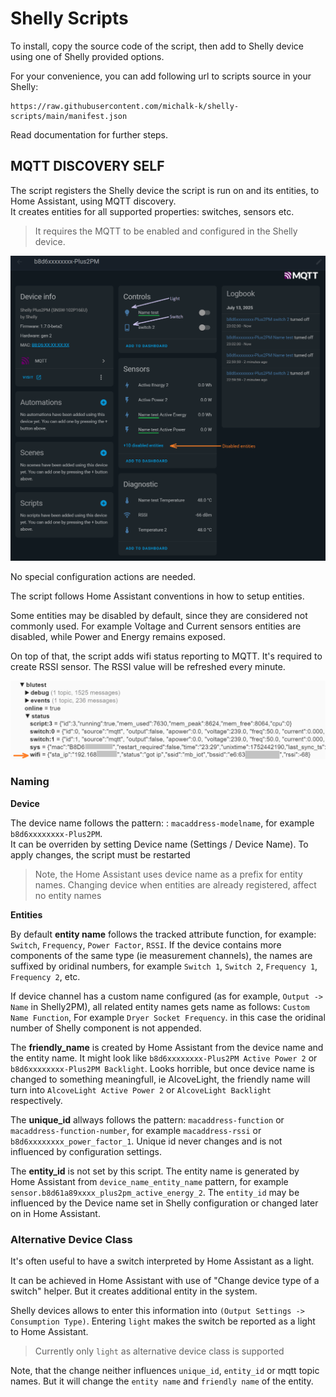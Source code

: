 # Shelly Scripts

To install, copy the source code of the script, then add to Shelly device using one of Shelly provided options.

For your convenience, you can add following url to scripts source in your Shelly: 
```
https://raw.githubusercontent.com/michalk-k/shelly-scripts/main/manifest.json
```

Read documentation for further steps.

## MQTT DISCOVERY SELF

The script registers the Shelly device the script is run on and its entities, to Home Assistant, using MQTT discovery.\
It creates entities for all supported properties: switches, sensors etc.

> It requires the MQTT to be enabled and configured in the Shelly device.

![Device Page](images/device_page_overview.png)

No special configuration actions are needed. 

The script follows Home Assistant conventions in how to setup entities.

Some entities may be disabled by default, since they are considered not commonly used. For example Voltage and Current sensors entities are disabled, while Power and Energy remains exposed.

On top of that, the script adds wifi status reporting to MQTT. It's required to create RSSI sensor. The RSSI value will be refreshed every minute.

![WIFI added to MQTT](images/mqtt_wifi.png)



### Naming

**Device**

The device name follows the pattern: : `macaddress-modelname`, for example `b8d6xxxxxxxx-Plus2PM`.\
It can be overriden by setting Device name (Settings / Device Name). To apply changes, the script must be restarted

> Note, the Home Assistant uses device name as a prefix for entity names. Changing device when entities are already registered, affect no entity names

**Entities**

By default **entity name** follows the tracked attribute function, for example: `Switch`, `Frequency`, `Power Factor`, `RSSI`. If the device contains more components of the same type (ie measurement channels), the names are suffixed by oridinal numbers, for example `Switch 1`, `Switch 2`, `Frequency 1`, `Frequency 2`, etc.

If device channel has a custom name configured (as for example, `Output -> Name` in Shelly2PM), all related entity names gets name as follows: `Custom Name Function`, For example `Dryer Socket Frequency`. in this case the oridinal number of Shelly component is not appended.

The **friendly_name** is created by Home Assistant from the device name and the entity name. It might look like `b8d6xxxxxxxx-Plus2PM Active Power 2` or `b8d6xxxxxxxx-Plus2PM Backlight`. Looks horrible, but once device name is changed to something meaningfull, ie AlcoveLight, the friendly name will turn into `AlcoveLight Active Power 2` or `AlcoveLight Backlight` respectively.

The **unique_id** allways follows the pattern: `macaddress-function` or `macaddress-function-number`, for example `macaddress-rssi` or `b8d6xxxxxxxx_power_factor_1`. Unique id never changes and is not influenced by configuration settings.

The **entity_id** is not set by this script. The entity name is generated by Home Assistant from `device_name_entity_name` pattern, for example `sensor.b8d61a89xxxx_plus2pm_active_energy_2`. The `entity_id` may be influenced by the Device name set in Shelly configuration or changed later on in Home Assistant.

### Alternative Device Class
It's often useful to have a switch interpreted by Home Assistant as a light.

It can be achieved in Home Assistant with use of "Change device type of a switch" helper. But it creates additional entity in the system.

Shelly devices allows to enter this information into `(Output Settings -> Consumption Type)`. Entering `light` makes the switch be reported as a light to Home Assistant.

> Currently only `light` as alternative device class is supported

Note, that the change neither influences `unique_id`, `entity_id` or mqtt topic names. But it will change the `entity name` and `friendly name` of the entity.
